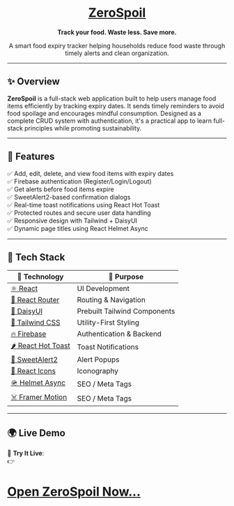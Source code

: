 <div align="center">
  <h1>
    <a href="https://zerospoil.netlify.app/" target="_blank" rel="noopener noreferrer">
       ZeroSpoil
    </a>
  </h1>
  <p><strong>Track your food. Waste less. Save more.</strong></p>
  <p>A smart food expiry tracker helping households reduce food waste through timely alerts and clean organization.</p>
</div>

---

## ✨ Overview

**ZeroSpoil** is a full-stack web application built to help users manage food items efficiently by tracking expiry dates. It sends timely reminders to avoid food spoilage and encourages mindful consumption. Designed as a complete CRUD system with authentication, it's a practical app to learn full-stack principles while promoting sustainability.

---

## 🚀 Features

✅ Add, edit, delete, and view food items with expiry dates  
✅ Firebase authentication (Register/Login/Logout)  
✅ Get alerts before food items expire  
✅ SweetAlert2-based confirmation dialogs  
✅ Real-time toast notifications using React Hot Toast  
✅ Protected routes and secure user data handling  
✅ Responsive design with Tailwind + DaisyUI  
✅ Dynamic page titles using React Helmet Async  

---

## 🧪 Tech Stack

| 🧠 Technology | 🔧 Purpose |
|--------------|------------|
| <a href="https://reactjs.org/" target="_blank">⚛ React</a> | UI Development |
| <a href="https://reactrouter.com/" target="_blank">🔁 React Router</a> | Routing & Navigation |
| <a href="https://daisyui.com/" target="_blank">🌼 DaisyUI</a> | Prebuilt Tailwind Components |
| <a href="https://tailwindcss.com/" target="_blank">💨 Tailwind CSS</a> | Utility-First Styling |
| <a href="https://firebase.google.com/" target="_blank">🔥 Firebase</a> | Authentication & Backend |
| <a href="https://react-hot-toast.com/" target="_blank">🌶 React Hot Toast</a> | Toast Notifications |
| <a href="https://sweetalert2.github.io/" target="_blank">🍬 SweetAlert2</a> | Alert Popups |
| <a href="https://react-icons.github.io/react-icons/" target="_blank">🎨 React Icons</a> | Iconography |
| <a href="https://github.com/staylor/react-helmet-async" target="_blank">🪖 Helmet Async</a> | SEO / Meta Tags |
| <a href="https://www.npmjs.com/package/framer-motion" target="_blank">☠️ Framer Motion</a> | SEO / Meta Tags |

---

## 🌍 Live Demo

🎯 **Try It Live**:  
👉 <h1>
  <a href="https://zerospoil.netlify.app/" target="_blank" rel="noopener noreferrer">
    Open ZeroSpoil Now...
  </a>
</h1>

